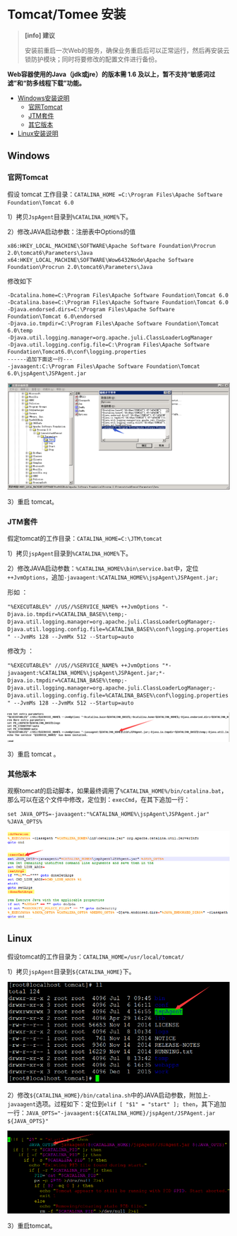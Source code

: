 # Tomcat/Tomee 安装

> **\[info\] 建议**
>
> 安装前重启一次Web的服务，确保业务重启后可以正常运行，然后再安装云锁防护模块；同时将要修改的配置文件进行备份。

**Web容器使用的Java（jdk或jre）的版本需 1.6 及以上，暂不支持“敏感词过滤”和“防多线程下载”功能。**

* [Windows安装说明](tomcat.md#windows)
  * [官网Tomcat](tomcat.md#guan-wang-tomcat)
  * [JTM套件](tomcat.md#jtm-tao-jian)
  * [其它版本](tomcat.md#qi-ta-ban-ben)
* [Linux安装说明](tomcat.md#linux)

## Windows

### 官网Tomcat

假设 tomcat 工作目录：`CATALINA_HOME =C:\Program Files\Apache Software Foundation\Tomcat 6.0`

1）拷贝`JspAgent`目录到`%CATALINA_HOME%`下。

2）修改JAVA启动参数：注册表中Options的值

```text
x86:HKEY_LOCAL_MACHINE\SOFTWARE\Apache Software Foundation\Procrun 2.0\tomcat6\Parameters\Java
x64:HKEY_LOCAL_MACHINE\SOFTWARE\Wow6432Node\Apache Software Foundation\Procrun 2.0\tomcat6\Parameters\Java
```

修改如下

```text
-Dcatalina.home=C:\Program Files\Apache Software Foundation\Tomcat 6.0
-Dcatalina.base=C:\Program Files\Apache Software Foundation\Tomcat 6.0
-Djava.endorsed.dirs=C:\Program Files\Apache Software Foundation\Tomcat 6.0\endorsed
-Djava.io.tmpdir=C:\Program Files\Apache Software Foundation\Tomcat 6.0\temp
-Djava.util.logging.manager=org.apache.juli.ClassLoaderLogManager
-Djava.util.logging.config.file=C:\Program Files\Apache Software Foundation\Tomcat6.0\conf\logging.properties
------追加下面这一行---
-javaagent:C:\Program Files\Apache Software Foundation\Tomcat 6.0\jspAgent\JSPAgent.jar
```

![](../../.gitbook/assets/TomcatW01.png)

3）重启 tomcat。

### JTM套件

假定tomcat的工作目录：`CATALINA_HOME=C:\JTM\tomcat`

1）拷贝`jspAgent`目录到`%CATALINA_HOME%`下。

2）修改JAVA启动参数：`%CATALINA_HOME%\bin\service.bat`中，定位`++JvmOptions`，追加`-javaagent:%CATALINA_HOME%\jspAgent\JSPAgent.jar;`

形如 ：

`"%EXECUTABLE%" //US//%SERVICE_NAME% ++JvmOptions "-Djava.io.tmpdir=%CATALINA_BASE%\temp;-Djava.util.logging.manager=org.apache.juli.ClassLoaderLogManager;-Djava.util.logging.config.file=%CATALINA_BASE%\conf\logging.properties" --JvmMs 128 --JvmMx 512 --Startup=auto`

修改为 ：

`"%EXECUTABLE%" //US//%SERVICE_NAME% ++JvmOptions "*-javaagent:%CATALINA_HOME%\jspAgent\JSPAgent.jar;*-Djava.io.tmpdir=%CATALINA_BASE%\temp;-Djava.util.logging.manager=org.apache.juli.ClassLoaderLogManager;-Djava.util.logging.config.file=%CATALINA_BASE%\conf\logging.properties" --JvmMs 128 --JvmMx 512 --Startup=auto`

![](../../.gitbook/assets/TomcatW02.png)

3）重启 tomcat 。

### 其他版本

观察tomcat的启动脚本，如果最终调用了`%CATALINA_HOME%/bin/catalina.bat`，那么可以在这个文件中修改，定位到：`execCmd`，在其下追加一行：

`set JAVA_OPTS=-javaagent:"%CATALINA_HOME%\jspAgent\JSPAgent.jar" %JAVA_OPTS%`

![](../../.gitbook/assets/TomcatW03.png)

## Linux

假设tomcat的工作目录为：`CATALINA_HOME=/usr/local/tomcat/`

1）拷贝`jspAgent`目录到`${CATALINA_HOME}`下。

![](../../.gitbook/assets/TomcatL01.png)

2）修改`${CATALINA_HOME}/bin/catalina.sh`中的JAVA启动参数，附加上`-javaagent`选项。过程如下：定位到`elif [ "$1" = "start" ]; then`，其下追加一行：`JAVA_OPTS="-javaagent:${CATALINA_HOME}/jspAgent/JSPAgent.jar ${JAVA_OPTS}"`

![](../../.gitbook/assets/TomcatL02.png)

3）重启tomcat。

